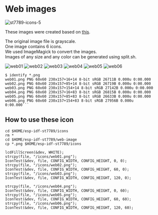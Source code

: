 # Web images

![st7789-icons-5](https://github.com/user-attachments/assets/fef240fe-3699-427a-a57c-7163075cf448)

These images were created based on [this](https://www.vecteezy.com/vector-art/20255358-colorful-business-web-modern-shadow-vector-icon-set).   

The original image file is grayscale.   
One image contains 6 icons.   
We used ImageMagick to convert the images.   
Images of any size and any color can be generated using split.sh.   

![web01](https://github.com/user-attachments/assets/a890251c-9c80-4d39-a182-72dd442db7af)
![web02](https://github.com/user-attachments/assets/61926adc-f80c-4750-9a23-8392cfa7e6e9)
![web03](https://github.com/user-attachments/assets/ea422d7d-51f7-4417-9d74-a482a82e9a41)
![web04](https://github.com/user-attachments/assets/82fd47f0-f136-4435-a53c-58b10877a7d9)
![web05](https://github.com/user-attachments/assets/8dc91df4-f8fb-4345-9d83-e49b537fa608)
![web06](https://github.com/user-attachments/assets/b860b25e-5b00-475f-b71f-65e31e75fcbd)

```
$ identify *.png
web01.png PNG 60x60 230x157+16+14 8-bit sRGB 26711B 0.000u 0:00.000
web02.png PNG 60x60 230x157+85+14 8-bit sRGB 26719B 0.000u 0:00.000
web03.png PNG 60x60 230x157+154+14 8-bit sRGB 27142B 0.000u 0:00.000
web04.png PNG 60x60 230x157+16+83 8-bit sRGB 26815B 0.000u 0:00.000
web05.png PNG 60x60 230x157+85+83 8-bit sRGB 26633B 0.000u 0:00.000
web06.png PNG 60x60 230x157+154+83 8-bit sRGB 27956B 0.000u 0:00.000```
```

## How to use these icon   
```
cd $HOME/esp-idf-st7789/icons
rm *
cd $HOME/esp-idf-st7789/web-image
cp *.png $HOME/esp-idf-st7789/icons
```


```
lcdFillScreen(&dev, WHITE);
strcpy(file, "/icons/web01.png");
IconTest(&dev, file, CONFIG_WIDTH, CONFIG_HEIGHT, 0, 0);
strcpy(file, "/icons/web02.png");
IconTest(&dev, file, CONFIG_WIDTH, CONFIG_HEIGHT, 60, 0);
strcpy(file, "/icons/web03.png");
IconTest(&dev, file, CONFIG_WIDTH, CONFIG_HEIGHT, 120, 0);

strcpy(file, "/icons/web04.png");
IconTest(&dev, file, CONFIG_WIDTH, CONFIG_HEIGHT, 0, 60);
strcpy(file, "/icons/web05.png");
IconTest(&dev, file, CONFIG_WIDTH, CONFIG_HEIGHT, 60, 60);
strcpy(file, "/icons/web06.png");
IconTest(&dev, file, CONFIG_WIDTH, CONFIG_HEIGHT, 120, 60);
```
